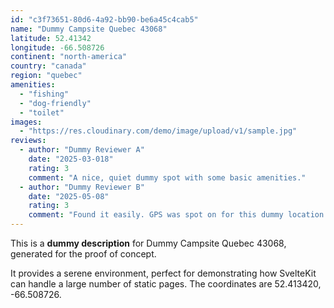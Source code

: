 ```yaml
---
id: "c3f73651-80d6-4a92-bb90-be6a45c4cab5"
name: "Dummy Campsite Quebec 43068"
latitude: 52.41342
longitude: -66.508726
continent: "north-america"
country: "canada"
region: "quebec"
amenities:
  - "fishing"
  - "dog-friendly"
  - "toilet"
images:
  - "https://res.cloudinary.com/demo/image/upload/v1/sample.jpg"
reviews:
  - author: "Dummy Reviewer A"
    date: "2025-03-018"
    rating: 3
    comment: "A nice, quiet dummy spot with some basic amenities."
  - author: "Dummy Reviewer B"
    date: "2025-05-08"
    rating: 3
    comment: "Found it easily. GPS was spot on for this dummy location."
---
```


This is a **dummy description** for Dummy Campsite Quebec 43068, generated for the proof of concept.

It provides a serene environment, perfect for demonstrating how SvelteKit can handle a large number of static pages. The coordinates are 52.413420, -66.508726.
